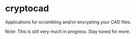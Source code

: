 cryptocad
=========

Applications for scrambling and/or encrypting your CAD files.


Note: This is still very much in progress. Stay tuned for more.
